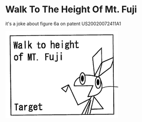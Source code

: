 # Walk To The Height Of Mt. Fuji
it's a joke about figure 6a on patent US20020072411A1

![Why are you looking at the alt text there's nothing here](https://github.com/F-Stop-Studios/Walk-To-The-Height-Of-Mt.-Fuji/blob/main/Screenshot%202022-12-18%20at%203.17.51%20PM.png?raw=true)
